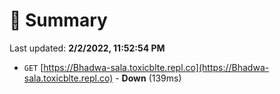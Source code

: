 # 📖 Summary
Last updated: **2/2/2022, 11:52:54 PM**

- `GET` [https://Bhadwa-sala.toxicblte.repl.co](https://Bhadwa-sala.toxicblte.repl.co) - **Down** (139ms)
